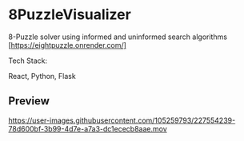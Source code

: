 # 8PuzzleVisualizer
8-Puzzle solver using informed and uninformed search algorithms
[[https://eightpuzzle.onrender.com/]
](https://master.dd2ctmihaoa4g.amplifyapp.com/)

Tech Stack:

React, Python, Flask


## Preview

https://user-images.githubusercontent.com/105259793/227554239-78d600bf-3b99-4d7e-a7a3-dc1ececb8aae.mov

